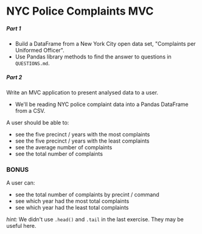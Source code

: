 NYC Police Complaints MVC
=========================

##### Part 1

* Build a DataFrame from a New York City open data set, "Complaints per Uniformed Officer". 
* Use Pandas library methods to find the answer to questions in `QUESTIONS.md`.

##### Part 2

Write an MVC application to present analysed data to a user.

* We'll be reading NYC police complaint data into a Pandas DataFrame from a CSV.

A user should be able to:

* see the five precinct / years with the most complaints
* see the five precinct / years with the least complaints
* see the average number of complaints
* see the total number of complaints

### BONUS

A user can:

* see the total number of complaints by precint / command
* see which year had the most total complaints
* see which year had the least total complaints

*hint:* We didn't use `.head()` and `.tail` in the last exercise. They
may be useful here.


